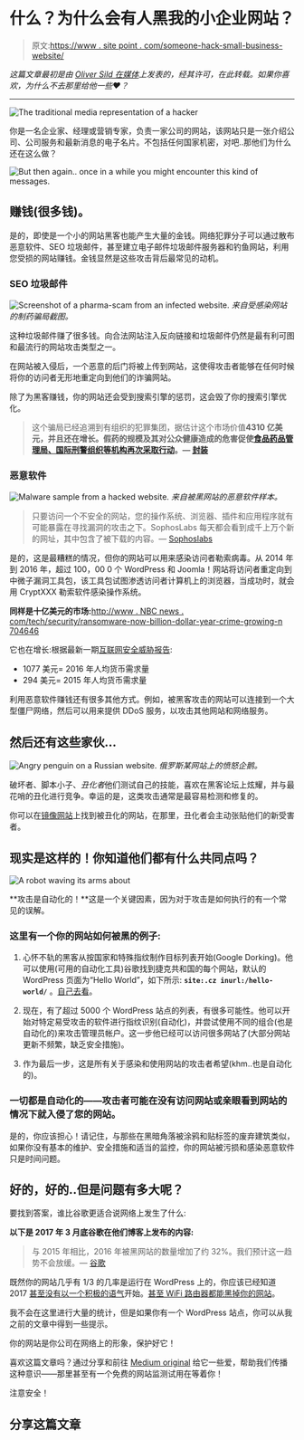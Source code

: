 # 什么？为什么会有人黑我的小企业网站？

> 原文:[https://www . site point . com/someone-hack-small-business-website/](https://www.sitepoint.com/someone-hack-small-business-website/)

*这篇文章最初是由 [Oliver Sild 在媒体](https://medium.com/@oliversild/why-the-hell-would-anyone-hack-my-small-website-275bf164bfdc)上发表的，经其许可，在此转载。如果你喜欢，为什么不去那里给他一些❤️？*

* * *

![The traditional media representation of a hacker](../Images/c39606c12b6357c8ba60df16ded1979a.png)

你是一名企业家、经理或营销专家，负责一家公司的网站，该网站只是一张介绍公司、公司服务和最新消息的电子名片。不包括任何国家机密，对吧..那他们为什么还在这么做？

![But then again.. once in a while you might encounter this kind of messages.](../Images/bb5cd8397852a587b93c1555db1a3728.png)

## 赚钱(很多钱)。

是的，即使是一个小的网站黑客也能产生大量的金钱。网络犯罪分子可以通过散布恶意软件、SEO 垃圾邮件，甚至建立电子邮件垃圾邮件服务器和钓鱼网站，利用您受损的网站赚钱。金钱显然是这些攻击背后最常见的动机。

### SEO 垃圾邮件

![Screenshot of a pharma-scam from an infected website.](../Images/1e7b9008182b24d943ba84e9215f96ff.png)
*来自受感染网站的制药骗局截图。*

这种垃圾邮件赚了很多钱。向合法网站注入反向链接和垃圾邮件仍然是最有利可图和最流行的网站攻击类型之一。

在网站被入侵后，一个恶意的后门将被上传到网站，这使得攻击者能够在任何时候将你的访问者无形地重定向到他们的诈骗网站。

除了为黑客赚钱，你的网站还会受到搜索引擎的惩罚，这会毁了你的搜索引擎优化。

> 这个骗局已经追溯到有组织的犯罪集团，据估计这个市场价值**4310 亿美元，并且还在增长。假药的规模及其对公众健康造成的危害促使[食品药品管理局、国际刑警组织等机构再次采取行动](https://www.interpol.int/Crime-areas/Pharmaceutical-crime/Operations/Operation-Pangea)。— [封装](https://www.incapsula.com/blog/viagra-spam-botnet.html)**

### 恶意软件

![Malware sample from a hacked website.](../Images/b5dcb2d4a2cc3ac670c81d2b2774ee09.png) *来自被黑网站的恶意软件样本。*

> 只要访问一个不安全的网站，您的操作系统、浏览器、插件和应用程序就有可能暴露在寻找漏洞的攻击之下。SophosLabs 每天都会看到成千上万个新的网址，其中包含了被下载的内容。— [Sophoslabs](https://www.sophos.com/en-us/security-news-trends/security-trends/money-behind-malware-threats.aspx)

是的，这是最糟糕的情况，但你的网站可以用来感染访问者勒索病毒。从 2014 年到 2016 年，超过 100，00 0 个 WordPress 和 Joomla！网站将访问者重定向到中微子漏洞工具包，该工具包试图渗透访问者计算机上的浏览器，当成功时，就会用 CryptXXX 勒索软件感染操作系统。

**同样是十亿美元的市场:**[http://www . NBC news . com/tech/security/ransomware-now-billion-dollar-year-crime-growing-n 704646](http://www.nbcnews.com/tech/security/ransomware-now-billion-dollar-year-crime-growing-n704646)

它也在增长:根据最新一期[互联网安全威胁报告](https://www.symantec.com/content/dam/symantec/docs/reports/istr-22-2017-en.pdf):

*   1077 美元= 2016 年人均货币需求量
*   294 美元= 2015 年人均货币需求量

利用恶意软件赚钱还有很多其他方式。例如，被黑客攻击的网站可以连接到一个大型僵尸网络，然后可以用来提供 DDoS 服务，以攻击其他网站和网络服务。

## 然后还有这些家伙…

![Angry penguin on a Russian website.](../Images/03ad31ba3e80c2a40224e01a3e816f3b.png) *俄罗斯某网站上的愤怒企鹅。*

破坏者、脚本小子、*丑化者*他们测试自己的技能，喜欢在黑客论坛上炫耀，并与最花哨的丑化进行竞争。幸运的是，这类攻击通常是最容易检测和修复的。

你可以在[镜像网站](https://www.zone-h.org)上找到被丑化的网站，在那里，丑化者会主动张贴他们的新受害者。

## 现实是这样的！你知道他们都有什么共同点吗？

![A robot waving its arms about](../Images/9e24b1ca3c0c320d9bba29c4f4d6dfe8.png)

**攻击是自动化的！**这是一个关键因素，因为对于攻击是如何执行的有一个常见的误解。

### 这里有一个你的网站如何被黑的例子:

1.  心怀不轨的黑客从按国家和特殊指纹制作目标列表开始(Google Dorking)。他可以使用(可用的自动化工具)谷歌找到捷克共和国的每个网站，默认的 WordPress 页面为“Hello World”，如下所示: **`site:.cz inurl:/hello-world/`** 。[自己去看](https://www.google.hr/search?q=site%3A.cz+inurl%3A%2Fhello-world%2F)。

2.  现在，有了超过 5000 个 WordPress 站点的列表，有很多可能性。他可以开始对特定易受攻击的软件进行指纹识别(自动化)，并尝试使用不同的组合(也是自动化的)来攻击管理员帐户。这一步他已经可以访问很多网站了(大部分网站更新不频繁，缺乏安全措施)。

3.  作为最后一步，这是所有关于感染和使用网站的攻击者希望(khm..也是自动化的)。

### 一切都是自动化的——攻击者可能在没有访问网站或亲眼看到网站的情况下就入侵了您的网站。

是的，你应该担心！请记住，与那些在黑暗角落被涂鸦和贴标签的废弃建筑类似，如果你没有基本的维护、安全措施和适当的监控，你的网站被污损和感染恶意软件只是时间问题。

## 好的，好的..但是问题有多大呢？

要找到答案，谁比谷歌更适合说网络上发生了什么:

**以下是 2017 年 3 月底谷歌在他们博客上发布的内容:**

> 与 2015 年相比，2016 年被黑网站的数量增加了约 32%。我们预计这一趋势不会放缓。— [谷歌](https://webmasters.googleblog.com/2017/03/nohacked-year-in-review.html)

既然你的网站几乎有 1/3 的几率是运行在 WordPress 上的，你应该已经知道 2017 [甚至没有以一个积极的语气](https://threatpost.com/1-5m-unpatched-wordpress-sites-hacked-following-vulnerability-disclosure/123691/)开始。[甚至 WiFi 路由器都能黑掉你的网站](https://www.bleepingcomputer.com/news/security/home-routers-used-to-hack-wordpress-sites/)。

我不会在这里进行大量的统计，但是如果你有一个 WordPress 站点，你可以从我之前的文章中得到一些提示。

你的网站是你公司在网络上的形象，保护好它！

喜欢这篇文章吗？通过分享和前往 [Medium original](https://medium.com/@oliversild/why-the-hell-would-anyone-hack-my-small-website-275bf164bfdc) 给它一些爱，帮助我们传播这种意识——那里甚至有一个免费的网站监测试用在等着你！

注意安全！

## 分享这篇文章